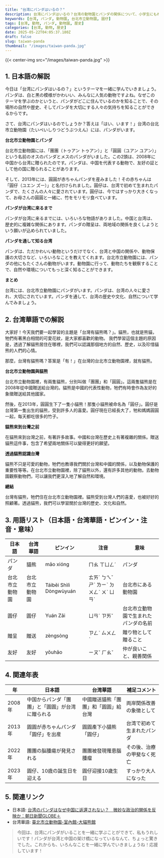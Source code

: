 ```yaml
---
title: "台湾にパンダはいるの？"
description: 台湾にパンダはいるの？台湾の動物園とパンダの関係について、小学生にもわかりやすく解説します。
keywords: [台湾, パンダ, 動物園, 台北市立動物園, 圓仔]
tags: [台湾, 動物, パンダ, 動物園, 歴史]
categories: [台湾, 動物, 歴史]
date: 2025-05-22T04:05:37.180Z
draft: false
slug: taiwan-panda
thumbnail: "/images/taiwan-panda.jpg"
---
```


{{< center-img src="/images/taiwan-panda.jpg" >}}

## 1. 日本語の解説

今日は「台湾にパンダはいるの？」というテーマを一緒に学んでいきましょう。パンダは、白と黒の模様がかわいい、みんなに人気の動物ですよね。なぜこのテーマを学ぶのかというと、パンダがどこに住んでいるのかを知ることで、その場所の自然や歴史、そしてパンダを大切にする人々の気持ちを知ることができるからです。

さて、台湾にパンダはいるのでしょうか？答えは「はい、います！」台湾の台北市立動物園（たいぺいしりつどうぶつえん）には、パンダがいます。

**台北市立動物園とパンダ**

台北市立動物園には、「團團（トゥアン トゥアン）」と「圓圓（ユアン ユアン）」という名前のオスのパンダとメスのパンダがいました。この2頭は、2008年に中国から台湾に贈られたのです。パンダは、中国を代表する動物で、友好の証として他の国に贈られることがあります。

そして、2013年には、圓圓が赤ちゃんパンダを産みました！その赤ちゃんは「圓仔（ユエン ズー）」と名付けられました。圓仔は、台湾で初めて生まれたパンダで、たくさんの人々に愛されています。圓仔は、今ではすっかり大きくなって、お母さんの圓圓と一緒に、竹をモリモリ食べています。

**パンダが台湾に来るまで**

パンダが台湾に来るまでには、いろいろな物語がありました。中国と台湾は、歴史的に複雑な関係にあります。パンダの贈呈は、両地域の関係を良くしようという願いが込められていました。

**パンダを通して知る台湾**

パンダは、ただかわいい動物というだけでなく、台湾と中国の関係や、動物保護の大切さなど、いろいろなことを教えてくれます。台北市立動物園には、パンダの他にもたくさんの動物がいます。動物園に行って、動物たちを観察することで、自然や環境についてもっと深く知ることができます。

**まとめ**

台湾には、台北市立動物園にパンダがいます。パンダは、台湾の人々に愛され、大切にされています。パンダを通して、台湾の歴史や文化、自然について学んでみましょう。

## 2. 台湾華語での解説

大家好！今天我們要一起學習的主題是「台灣有貓熊嗎？」。貓熊，也就是熊貓，牠們有著黑白相間的可愛花紋，是大家都喜歡的動物。 我們學習這個主題的原因是，透過了解貓熊居住在哪裡，我們可以認識那個地方的自然、歷史，以及珍惜貓熊的人們的心情。

那麼，台灣有貓熊嗎？答案是「有！」在台灣的台北市立動物園裡，就有貓熊。

**台北市立動物園與貓熊**

台北市立動物園裡，有兩隻貓熊，分別叫做「團團」和「圓圓」。這兩隻貓熊是在2008年從中國贈送給台灣的。貓熊是中國的代表性動物，牠們有時會作為友好的象徵贈送給其他國家。

然後，在2013年，圓圓生下了一隻小貓熊！那隻小貓熊被命名為「圓仔」。圓仔是台灣第一隻出生的貓熊，受到許多人的喜愛。圓仔現在已經長大了，牠和媽媽圓圓一起，每天都吃很多的竹子。

**貓熊來到台灣之前**

在貓熊來到台灣之前，有著許多故事。中國和台灣在歷史上有著複雜的關係。贈送貓熊這件事，包含了希望兩地關係可以變得更好的願望。

**透過貓熊認識台灣**

貓熊不只是可愛的動物，牠們也教導我們關於台灣和中國的關係，以及動物保護的重要性等等。在台北市立動物園裡，除了貓熊以外，還有許多其他的動物。去動物園觀察動物們，可以讓我們更深入地了解自然和環境。

**總結**

台灣有貓熊，牠們住在台北市立動物園裡。貓熊受到台灣人們的喜愛，也被好好的照顧著。透過貓熊，我們可以學習關於台灣的歷史、文化和自然。

## 3. 用語リスト（日本語・台湾華語・ピンイン・注音・意味）

| 日本語 | 台湾華語 | ピンイン | 注音 | 意味 |
|---|---|---|---|---|
| パンダ | 貓熊 | māo xióng | ㄇㄠ ㄒㄩㄥˊ | パンダ |
| 台北市立動物園 | 台北市立動物園 | Táiběi Shìlì Dòngwùyuán | ㄊㄞˊ ㄅㄟˇ ㄕˋ ㄌㄧˋ ㄉㄨㄥˋ ㄨˋ ㄩㄢˊ | 台北市にある動物園 |
| 圓仔 | 圓仔 | Yuán Zǎi | ㄩㄢˊ ㄗㄞˇ | 台北市立動物園で生まれたパンダの名前 |
| 贈呈 | 贈送 | zèngsòng | ㄗㄥˋ ㄙㄨㄥˋ | 贈り物として贈ること |
| 友好 | 友好 | yǒuhǎo | ㄧㄡˇ ㄏㄠˇ | 仲が良いこと、親善関係 |

## 4. 関連年表

| 年 | 日本語 | 台湾華語 | 補足コメント |
|---|---|---|---|
| 2008年 | 中国からパンダ「團團」と「圓圓」が台湾に贈られる | 中國贈送貓熊「團團」和「圓圓」給台灣 | 両岸関係改善の象徴として |
| 2013年 | 圓圓が赤ちゃんパンダ「圓仔」を出産 | 圓圓產下小貓熊「圓仔」 | 台湾で初めて生まれたパンダ |
| 2022年 | 團團の脳腫瘍が発見される | 團團被發現罹患腦腫瘤 | その後、治療の甲斐なく死亡 |
| 2023年 | 圓仔、10歳の誕生日を迎える | 圓仔迎接10歲生日 | すっかり大人になった |

## 5. 関連リンク

*   日本語: [台湾のパンダはなぜ中国に返還されない？　微妙な政治的関係を反映か：朝日新聞GLOBE＋](https://globe.asahi.com/article/15603329)
*   台湾華語: [臺北市立動物園-室內館-大貓熊館](https://www.zoo.gov.taipei/News_Content.aspx?n=0E2F1BDD15CF608D&sms=4B48AE9F06DCAA6F&s=C1F6C579F136D58F)

> 今回は、台湾にパンダがいることを一緒に学ぶことができて、私もうれしいです！パンダが台湾と中国の架け橋になっているなんて、ちょっと驚きでした。これからも、いろんなことを一緒に学んでいきましょうね！応援しています！
